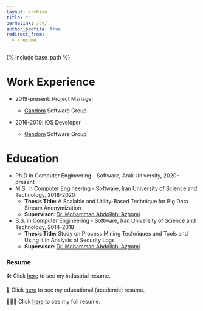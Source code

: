 ```yaml
---
layout: archive
title: ""
permalink: /cv/
author_profile: true
redirect_from:
  - /resume
---
```


{% include base_path %}

Work Experience
======
* 2019-present: Project Manager
  * [Gandom](http://gandom.co) Software Group

* 2016-2019: iOS Developer
  * [Gandom](http://gandom.co) Software Group

Education
======
* Ph.D in Computer Engineering - Software, Arak University, 2020-present
* M.S. in Computer Engineering - Software, Iran University of Science and Technology, 2018-2020
  * **Thesis Title:** A Scalable and Utility-Based Technique for Big Data Stream Anonymization
  * **Supervisor:** [Dr. Mohammad Abdollahi Azgomi](http://webpages.iust.ac.ir/azgomi/)
* B.S. in Computer Engineering - Software, Iran University of Science and Technology, 2014-2018
  * **Thesis Title:** Study on Process Mining Techniques and Tools and Using it in Analysis of Security Logs
  * **Supervisor:** [Dr. Mohammad Abdollahi Azgomi](http://webpages.iust.ac.ir/azgomi/)

### Resume

🛠 Click [here](https://alirezasn.ir/files/resume/industrial.pdf) to see my industrial resume.

🔬 Click [here](https://alirezasn.ir/files/resume/educational.pdf) to see my educational (academic) resume.

👨🏻‍💻 Click [here](https://alirezasn.ir/files/resume/full.pdf) to see my full resume.

